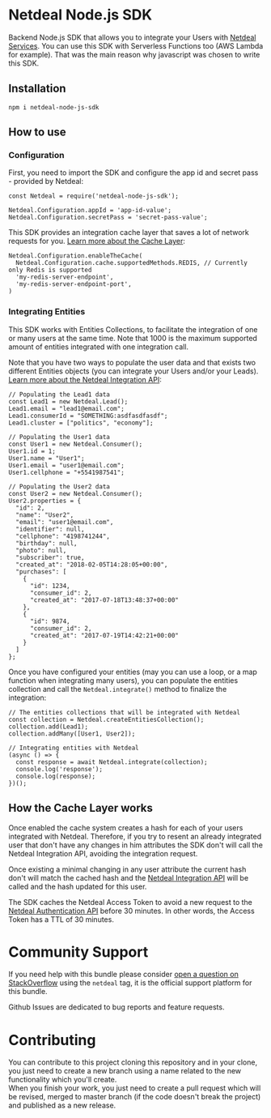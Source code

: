 # Netdeal Node.js SDK

Backend Node.js SDK that allows you to integrate your Users with [Netdeal Services](http://www.netdeal.com.br/). 
You can use this SDK with Serverless Functions too (AWS Lambda for example). 
That was the main reason why javascript was chosen to write this SDK.

## Installation

```
npm i netdeal-node-js-sdk
```

## How to use

### Configuration

First, you need to import the SDK and configure the app id and secret pass - provided by Netdeal:  

```JS
const Netdeal = require('netdeal-node-js-sdk');
    
Netdeal.Configuration.appId = 'app-id-value';
Netdeal.Configuration.secretPass = 'secret-pass-value';
```

This SDK provides an integration cache layer that saves a lot of network requests for you.
[Learn more about the Cache Layer](https://github.com/Maykonn/netdeal-node-js-sdk#how-the-cache-layer-works): 

```JS
Netdeal.Configuration.enableTheCache(
  Netdeal.Configuration.cache.supportedMethods.REDIS, // Currently only Redis is supported 
  'my-redis-server-endpoint',
  'my-redis-server-endpoint-port',
)
```

### Integrating Entities

This SDK works with Entities Collections, to facilitate the integration of one or many users at the same time. 
Note that 1000 is the maximum supported amount of entities integrated with one integration call.
  
Note that you have two ways to populate the user data and that exists two different Entities objects (you can integrate
your Users and/or your Leads). [Learn more about the Netdeal Integration API](http://www.netdeal.com.br/documentation/#data-integration):

```JS
// Populating the Lead1 data
const Lead1 = new Netdeal.Lead();
Lead1.email = "lead1@email.com";
Lead1.consumerId = "SOMETHING:asdfasdfasdf";
Lead1.cluster = ["politics", "economy"];
  
// Populating the User1 data
const User1 = new Netdeal.Consumer();
User1.id = 1;
User1.name = "User1";
User1.email = "user1@email.com";
User1.cellphone = "+5541987541";
  
// Populating the User2 data
const User2 = new Netdeal.Consumer();
User2.properties = {
  "id": 2,
  "name": "User2",
  "email": "user1@email.com",
  "identifier": null,
  "cellphone": "4198741244",
  "birthday": null,
  "photo": null,
  "subscriber": true,
  "created_at": "2018-02-05T14:28:05+00:00",
  "purchases": [
    {
      "id": 1234,
      "consumer_id": 2,
      "created_at": "2017-07-18T13:48:37+00:00"
    },
    {
      "id": 9874,
      "consumer_id": 2,
      "created_at": "2017-07-19T14:42:21+00:00"
    }
  ]
};
```

Once you have configured your entities (may you can use a loop, or a map function when integrating many users), you can populate 
the entities collection and call the `Netdeal.integrate()` method to finalize the integration:

```JS
// The entities collections that will be integrated with Netdeal
const collection = Netdeal.createEntitiesCollection();
collection.add(Lead1);
collection.addMany([User1, User2]);
  
// Integrating entities with Netdeal
(async () => {
  const response = await Netdeal.integrate(collection);
  console.log('response');
  console.log(response);
})();
```

## How the Cache Layer works

Once enabled the cache system creates a hash for each of your users integrated with Netdeal. 
Therefore, if you try to resent an already integrated user that don't have any changes in him attributes the SDK don't 
will call the Netdeal Integration API, avoiding the integration request. 
  
Once existing a minimal changing in any user attribute the current hash don't will match the cached hash and the 
[Netdeal Integration API](http://www.netdeal.com.br/documentation/#data-integration) will be called and the hash updated for this user.
   
The SDK caches the Netdeal Access Token to avoid a new request to the [Netdeal Authentication API](http://www.netdeal.com.br/documentation/#authentication) 
before 30 minutes. In other words, the Access Token has a TTL of 30 minutes. 

# Community Support

If you need help with this bundle please consider [open a question on StackOverflow](https://stackoverflow.com/questions/ask)
using the `netdeal` tag, it is the official support platform for this bundle.

Github Issues are dedicated to bug reports and feature requests.

# Contributing

You can contribute to this project cloning this repository and in your clone, you just need to create a new branch using a 
name related to the new functionality which you'll create.  
When you finish your work, you just need to create a pull request which will be revised, merged to master branch (if the code 
doesn't break the project) and published as a new release.
